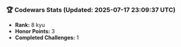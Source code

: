 ### 🏆 Codewars Stats (Updated: 2025-07-17 23:09:37 UTC)

- **Rank:** 8 kyu
- **Honor Points:** 3
- **Completed Challenges:** 1
